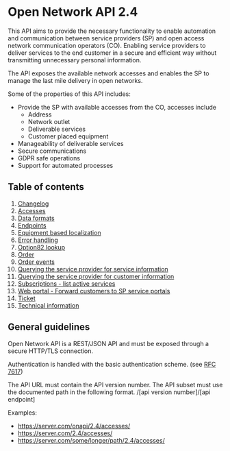 # Open Network API 2.4

This API aims to provide the necessary functionality to enable automation and communication between service providers (SP) 
and open access network communication operators (CO). Enabling service providers to deliver services to the end customer in a secure 
and efficient way without transmitting unnecessary personal information. 

The API exposes the available network accesses and enables the SP to manage the last mile delivery in open networks.

Some of the properties of this API includes: 

 * Provide the SP with available accesses from the CO, accesses include
   * Address
   * Network outlet
   * Deliverable services
   * Customer placed equipment
 * Manageability of deliverable services
 * Secure communications
 * GDPR safe operations
 * Support for automated processes

## Table of contents

  1. [Changelog](changelog.md)
  2. [Accesses](accesses.md)
  3. [Data formats](dataformats.md)
  4. [Endpoints](endpoints.md)
  5. [Equipment based localization](equipment_based_localization.md)
  6. [Error handling](error_handling.md)
  7. [Option82 lookup](option82_lookup.md)
  8. [Order](orders.md)
  9. [Order events](orderevents.md)
 10. [Querying the service provider for service information](query_sp.md)
 11. [Querying the service provider for customer information](contact_information.md)
 12. [Subscriptions - list active services](subscriptions.md)
 13. [Web portal - Forward customers to SP service portals](web_portal.md)
 14. [Ticket](tickets.md)
 15. [Technical information](technical_info.md)
 
## General guidelines

Open Network API is a REST/JSON API and must be exposed through a secure HTTP/TLS connection.

Authentication is handled with the basic authentication scheme. (see [RFC 7617](https://tools.ietf.org/html/rfc7617))


The API URL must contain the API version number. The API subset must use the documented path in the following format.
/[api version number]/[api endpoint]

Examples: 
   * https://server.com/onapi/2.4/accesses/
   * https://server.com/2.4/accesses/
   * https://server.com/some/longer/path/2.4/accesses/